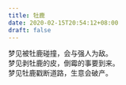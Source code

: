```yaml
---
title: 牡鹿
date: 2020-02-15T20:54:12+08:00
draft: false
---
```


梦见被牡鹿碰撞，会与强人为敌。<br>
梦见剥牡鹿的皮，倒霉的事要到来。<br>
梦见牡鹿戳断道路，生意会破产。<br>
